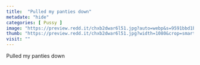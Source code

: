 ```yaml
---
title:  "Pulled my panties down"
metadate: "hide"
categories: [ Pussy ]
image: "https://preview.redd.it/chxb2dwar6l51.jpg?auto=webp&s=9591bbd1b498431c7521159261f7c344c20df1a9"
thumb: "https://preview.redd.it/chxb2dwar6l51.jpg?width=1080&crop=smart&auto=webp&s=b54370663bd1a7dae6e28e55ebb7d677440c2a57"
visit: ""
---
```

Pulled my panties down
